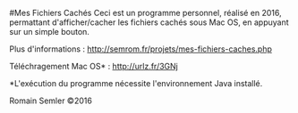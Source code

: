 #Mes Fichiers Cachés
Ceci est un programme personnel, réalisé en 2016, permattant d'afficher/cacher les fichiers cachés sous Mac OS, en appuyant sur un simple bouton.

Plus d'informations : http://semrom.fr/projets/mes-fichiers-caches.php

Téléchragement Mac OS* : http://urlz.fr/3GNj

*L'exécution du programme nécessite l'environnement Java installé.

Romain Semler ©2016

